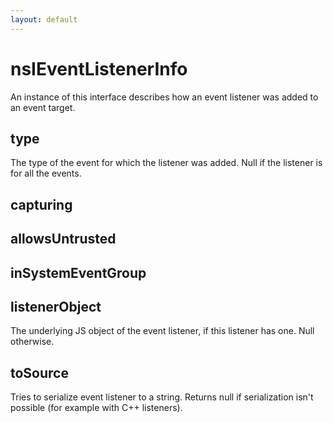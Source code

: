 ```yaml
---
layout: default
---
```


# nsIEventListenerInfo #

An instance of this interface describes how an event listener
was added to an event target.


## type ##

The type of the event for which the listener was added.
Null if the listener is for all the events.


## capturing ##

## allowsUntrusted ##

## inSystemEventGroup ##

## listenerObject ##

The underlying JS object of the event listener, if this listener
has one.  Null otherwise.


## toSource ##

Tries to serialize event listener to a string.
Returns null if serialization isn't possible
(for example with C++ listeners).

